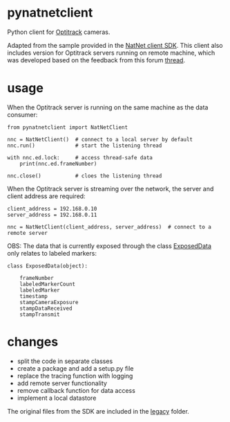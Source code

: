 # pynatnetclient

Python client for [Optitrack](https://optitrack.com/) cameras.

Adapted from the sample provided in the [NatNet client SDK](https://optitrack.com/software/natnet-sdk/). This client also includes version for Optitrack servers running on remote machine, which was developed based on the feedback from this forum [thread](https://forums.naturalpoint.com/viewtopic.php?f=59&t=13472).

# usage

When the Optitrack server is running on the same machine as the data consumer:

```
from pynatnetclient import NatNetClient

nnc = NatNetClient()  # connect to a local server by default
nnc.run()             # start the listening thread

with nnc.ed.lock:     # access thread-safe data
    print(nnc.ed.frameNumber)

nnc.close()           # cloes the listening thread
```

When the Optitrack server is streaming over the network, the server and client address are required:

```
client_address = 192.168.0.10
server_address = 192.168.0.11

nnc = NatNetClient(client_address, server_address)  # connect to a remote server
```

OBS: The data that is currently exposed through the class [ExposedData](./pynatnetclient/unpack.py#L14) only relates to labeled markers:

```
class ExposedData(object):

    frameNumber
    labeledMarkerCount
    labeledMarker
    timestamp
    stampCameraExposure
    stampDataReceived
    stampTransmit
```

# changes

- split the code in separate classes
- create a package and add a setup.py file
- replace the tracing function with logging
- add remote server functionality
- remove callback function for data access
- implement a local datastore

The original files from the SDK are included in the [legacy](./legacy) folder.
